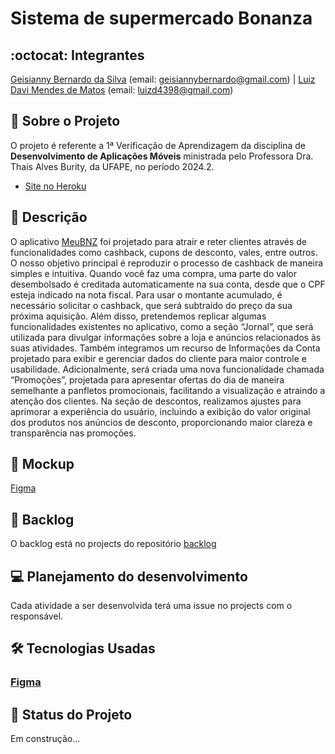 
# Sistema de supermercado Bonanza 
## :octocat: Integrantes
[Geisianny Bernardo da Silva](https://github.com/Geisianny) (email: geisiannybernardo@gmail.com) | [Luiz Davi Mendes de Matos](https://github.com/luiz-davi-m) (email: luizd4398@gmail.com) 
## :page_with_curl: Sobre o Projeto
O projeto é referente a 1ª Verificação de Aprendizagem da disciplina de __Desenvolvimento de Aplicações Móveis__ ministrada pelo Professora Dra. Thaís Alves Burity, da UFAPE, no período 2024.2. 

*   [Site no Heroku](https://polar-citadel-89318.herokuapp.com/)

## :page_facing_up: Descrição 
  O aplicativo [MeuBNZ](https://play.google.com/store/apps/details?id=com.crescevendas.bonanzasupermercados) foi projetado para atrair e reter clientes através de funcionalidades como cashback, cupons de desconto, vales, entre outros. O nosso objetivo principal é reproduzir o processo de cashback de maneira simples e intuitiva. Quando você faz uma compra, uma parte do valor desembolsado é creditada automaticamente na sua conta, desde que o CPF esteja indicado na nota fiscal. Para usar o montante acumulado, é necessário solicitar o cashback, que será subtraído do preço da sua próxima aquisição. Além disso, pretendemos replicar algumas funcionalidades existentes no aplicativo, como a seção “Jornal”, que será utilizada para divulgar informações sobre a loja e anúncios relacionados às suas atividades. Também integramos um recurso de Informações da Conta projetado para exibir e gerenciar dados do cliente para maior controle e usabilidade. Adicionalmente, será criada uma nova funcionalidade chamada “Promoções”, projetada para apresentar ofertas do dia de maneira semelhante a panfletos promocionais, facilitando a visualização e atraindo a atenção dos clientes. Na seção de descontos, realizamos ajustes para aprimorar a experiência do usuário, incluindo a exibição do valor original dos produtos nos anúncios de desconto, proporcionando maior clareza e transparência nas promoções.

## :memo: Mockup
[Figma](https://www.figma.com/design/WL7gb5UOjoyS2fLUvH98ka/MeuBNZ?node-id=0-1&p=f&t=WeIhBWgKES7Miepi-0)

## :pushpin: Backlog
O backlog está no projects do repositório [backlog](https://github.com/users/luiz-davi-m/projects/4)

## :computer: Planejamento do desenvolvimento
Cada atividade a ser desenvolvida terá uma issue no projects com o responsável.


## :hammer_and_wrench: Tecnologias Usadas
### [Figma](https://github.com/users/luiz-davi-m/projects/4)

## :construction: Status do Projeto
Em construção...
